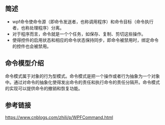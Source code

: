 ## 简述
- wpf命令使命令源（即命令发送者，也称调用程序）和命令目标（命令执行者，也称处理程序）分离。  
- 对于程序而言，命令就是一个个任务，如保存、复制、剪切这些操作。
- 使得控件的启用状态和相应的命令状态保持同步，即命令被禁用时，绑定命令的控件也会被禁用。

## 命令模型介绍
命令模式属于对象的行为型模式。命令模式是把一个操作或者行为抽象为一个对象中。通过对命令的抽象化使得发出命令的责任和执行命令的责任分隔开。命令模式的实现可以提供命令的撤销和恢复功能。

## 参考链接
https://www.cnblogs.com/zhili/p/WPFCommand.html